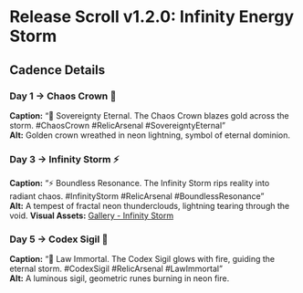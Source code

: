 # Release Scroll v1.2.0: Infinity Energy Storm

## Cadence Details

### Day 1 → Chaos Crown 👑
**Caption:** “👑 Sovereignty Eternal. The Chaos Crown blazes gold across the storm. #ChaosCrown #RelicArsenal #SovereigntyEternal”  
**Alt:** Golden crown wreathed in neon lightning, symbol of eternal dominion.

### Day 3 → Infinity Storm ⚡
**Caption:** “⚡ Boundless Resonance. The Infinity Storm rips reality into radiant chaos. #InfinityStorm #RelicArsenal #BoundlessResonance”  
**Alt:** A tempest of fractal neon thunderclouds, lightning tearing through the void.
**Visual Assets:** [Gallery - Infinity Storm](../assets/gallery/infinity-storm/)

### Day 5 → Codex Sigil 📜
**Caption:** “📜 Law Immortal. The Codex Sigil glows with fire, guiding the eternal storm. #CodexSigil #RelicArsenal #LawImmortal”  
**Alt:** A luminous sigil, geometric runes burning in neon fire.
